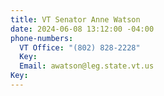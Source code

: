 ```yaml
---
title: VT Senator Anne Watson
date: 2024-06-08 13:12:00 -04:00
phone-numbers:
  VT Office: "(802) 828-2228"
  Key: 
  Email: awatson@leg.state.vt.us
Key: 
---
```


